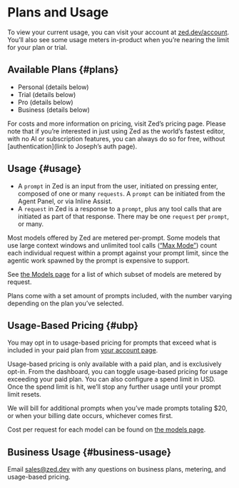 # Plans and Usage

To view your current usage, you can visit your account at [zed.dev/account](zed.dev/account).
You’ll also see some usage meters in-product when you’re nearing the limit for your plan or trial.

## Available Plans {#plans}

- Personal (details below)
- Trial (details below)
- Pro (details below)
- Business (details below)

For costs and more information on pricing, visit Zed’s pricing page.
Please note that if you’re interested in just using Zed as the world’s fastest editor, with no AI or subscription features, you can always do so for free, without [authentication](link to Joseph’s auth page).

## Usage {#usage}

- A `prompt` in Zed is an input from the user, initiated on pressing enter, composed of one or many `requests`. A `prompt` can be initiated from the Agent Panel, or via Inline Assist.
- A `request` in Zed is a response to a `prompt`, plus any tool calls that are initiated as part of that response. There may be one `request` per `prompt`, or many.

Most models offered by Zed are metered per-prompt.
Some models that use large context windows and unlimited tool calls ([“Max Mode”](./models.md#max-mode)) count each individual request within a prompt against your prompt limit, since the agentic work spawned by the prompt is expensive to support.

See [the Models page](./models.md) for a list of which subset of models are metered by request.

Plans come with a set amount of prompts included, with the number varying depending on the plan you’ve selected.

## Usage-Based Pricing {#ubp}

You may opt in to usage-based pricing for prompts that exceed what is included in your paid plan from [your account page](/account).

Usage-based pricing is only available with a paid plan, and is exclusively opt-in.
From the dashboard, you can toggle usage-based pricing for usage exceeding your paid plan.
You can also configure a spend limit in USD.
Once the spend limit is hit, we’ll stop any further usage until your prompt limit resets.

We will bill for additional prompts when you’ve made prompts totaling $20, or when your billing date occurs, whichever comes first.

Cost per request for each model can be found on [the models page](./models.md).

## Business Usage {#business-usage}

Email sales@zed.dev with any questions on business plans, metering, and usage-based pricing.
